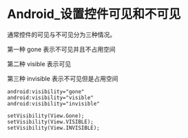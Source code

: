 # Android_设置控件可见和不可见

通常控件的可见与不可见分为三种情况。

第一种    gone         表示不可见并且不占用空间

第二种    visible       表示可见

第三种    invisible    表示不可见但是占用空间

```
android:visibility="gone"  
android:visibility="visible"  
android:visibility="invisible"  
```

```
setVisibility(View.Gone);  
setVisibility(View.VISIBLE);  
setVisibility(View.INVISIBLE); 
```

